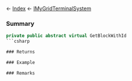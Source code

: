 ← [Index](Api-Index) ← [IMyGridTerminalSystem](Sandbox.ModAPI.Ingame.IMyGridTerminalSystem)

### Summary

```csharp
private public abstract virtual GetBlockWithId
```csharp

### Returns

### Example

### Remarks

